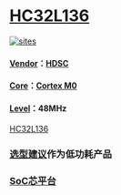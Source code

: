 ﻿# [HC32L136](https://github.com/SoCXin/HC32L136)

[![sites](http://182.61.61.133/link/resources/SoC.png)](http://www.SoC.Xin)

#### [Vendor](https://github.com/SoCXin/Vendor)：[HDSC](https://www.hdsc.com.cn/)
#### [Core](https://github.com/SoCXin/Cortex)：[Cortex M0](https://github.com/SoCXin/CM0)
#### [Level](https://github.com/SoCXin/Level)：48MHz

[HC32L136](https://github.com/SoCXin/HC32L136)

### [选型建议](https://github.com/SoCXin)作为低功耗产品


###  [SoC芯平台](http://www.SoC.Xin)
